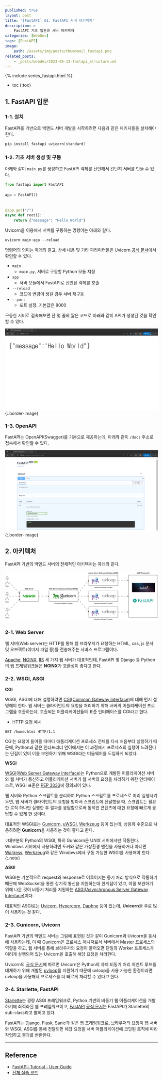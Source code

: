 ```yaml
---
published: true
layout: post
title: '[FastAPI] 01. FastAPI 서버 아키텍처'
description: >
    FastAPI 기초 입문과 서버 아키텍처
categories: [WebDev]
tags: [FastAPI]
image:
    path: /assets/img/posts/thumbnail_fastapi.png
related_posts:
    - _posts/webdev/2023-05-13-fastapi_structure.md
---
```

{% include series_fastapi.html %}
* toc
{:toc}

## 1. FastAPI 입문

### 1-1. 설치

FastAPI를 기반으로 백엔드 서버 개발을 시작하려면 다음과 같은 패키지들을 설치해야 한다.  

```powershell
pip install fastapi uvicorn[standard]
```

### 1-2. 기초 서버 생성 및 구동

아래와 같이 `main.py`를 생성하고 FastAPI 객체를 선언해서 간단히 서버를 만들 수 있다.  

```python
from fastapi import FastAPI

app = FastAPI()


@app.get("/")
async def root():
    return {"message": "Hello World"}
```

Uvicorn을 이용해서 서버를 구동하는 명령어는 아래와 같다.  

```powershell
uvicorn main:app --reload
```

명령어의 의미는 아래와 같고, 상세 내용 및 기타 파라미터들은 Uvicorn [공식 문서](https://www.uvicorn.org/settings/)에서 확인할 수 있다.  

- `main`
    - `main.py`, 서버로 구동할 Python 모듈 지정
- `app`
    - 서버 모듈에서 FastAPI로 선언된 객체를 호출
- `--reload`
    - 코드에 변경이 생길 경우 서버 재구동
- `--port`
    - 포트 설정. 기본값은 8000

구동한 서버로 접속해보면 단 몇 줄의 짧은 코드로 아래와 같이 API가 생성된 것을 확인할 수 있다.  

![fastapi_firstlook](/assets/img/posts/fastapi_firstlook.png)
{:.border-image}

### 1-3. OpenAPI

FastAPI는 OpenAPI(Swagger)를 기본으로 제공하는데, 아래와 같이 `/docs` 주소로 접속해서 확인할 수 있다.  

![fastapi_docs](/assets/img/posts/fastapi_docs.png)
{:.border-image}

## 2. 아키텍처

FastAPI 기반의 백엔드 서버의 전체적인 아키텍처는 아래와 같다.  

![fastapi_server_architecture](/assets/img/posts/fastapi_server_architecture.png)

### 2-1. Web Server

웹 서버(Web server)는 HTTP를 통해 웹 브라우저가 요청하는 HTML, css, js 문서 및 오브젝트(이미지 파일 등)를 전송해주는 서비스 프로그램이다.  

[Apache](https://httpd.apache.org/), [NGINX](https://www.nginx.com/), [IIS](https://www.iis.net/) 세 가지 웹 서버가 대표적인데, FastAPI 및 Django 등 Python의 웹 프레임워크들은 **NGINX**가 호환성이 좋다고 한다.  

### 2-2. WSGI, ASGI

**CGI**

WSGI, ASGI에 대해 설명하려면 [CGI(Common Gateway Interface)](https://en.wikipedia.org/wiki/Common_Gateway_Interface)에 대해 먼저 설명해야 한다. 웹 서버는 클라이언트의 요청을 처리하기 위해 서버의 어플리케이션 프로그램을 호출하는데, 호출되는 어플리케이션들의 표준 인터페이스를 CGI라고 한다.  

- HTTP 요청 예시

```
GET /home.html HTTP/1.1
```

CGI는 요청이 들어올 때마다 애플리케이션 프로세스 전체를 다시 처음부터 실행하기 때문에, Python과 같은 인터프리터 언어에서는 이 과정에서 프로세스의 실행이 느려진다는 단점이 있어 이를 보완하기 위해 WSGI라는 미들웨어를 도입하게 되었다.  

**WSGI**

[WSGI(Web Server Gateway Interface)](https://wsgi.readthedocs.io/)는 Python으로 개발된 어플리케이션 서버와 웹 서버가 통신하고 어플리케이션 서버가 웹 서버의 요청을 처리하기 위한 인터페이스로, WSGI 표준은 [PEP 3333](https://peps.python.org/pep-3333/)에 정의되어 있다.  

웹 서버와 Python 스크립트를 분리하여 Python 스크립트를 프로세스로 미리 실행시켜두면, 웹 서버가 클라이언트의 요청을 받아서 스크립트에 전달했을 때, 스크립트는 필요한 로직 하나만 실행한 후 결과를 응답함으로써 동적인 콘텐츠에 대한 요청에 빠르게 응답할 수 있게 한 것이다.  

대표적인 WSGI로는 [Gunicorn](https://gunicorn.org/), [uWSGI](https://uwsgi-docs.readthedocs.io/en/latest/), [Werkzeug](https://werkzeug.palletsprojects.com/) 등이 있는데, 상용화 수준으로 사용하려면 **Gunicorn**을 사용하는 것이 좋다고 한다.  

💡대부분의 Python의 WSGI, 특히 Gunicorn은 UNIX 서버에서만 작동한다. Windows 서버에서 사용하려면 도커와 같은 가상환경 엔진을 사용하거나 아니면 [Waitress](https://docs.pylonsproject.org/projects/waitress/en/latest/), [Werkzeug](https://werkzeug.palletsprojects.com/)와 같은 Windows에서 구동 가능한 WSGI를 사용해야 한다.  
{:.note}

**ASGI**

WSGI는 기본적으로 request와 response로 이루어지는 동기 처리 방식으로 작동하기 때문에 WebSocket을 통한 장기적 통신을 지원하는데 한계점이 있고, 이를 보완하기 위해 나온 것이 비동기 처리를 지원하는 [ASGI(Asynchronous Server Gateway Interface)](https://asgi.readthedocs.io/)이다.  

대표적인 ASGI로는 [Uvicorn](https://www.uvicorn.org/), [Hypercorn](https://pgjones.gitlab.io/hypercorn/), [Daphne](https://github.com/django/daphne) 등이 있는데, **Uvicorn**을 주로 많이 사용하는 것 같다.  

### 2-3. Gunicorn, Uvicorn

FastAPI 기반의 백엔드 서버는 그림에 표현된 것과 같이 Gunicorn과 Uvicorn을 동시에 사용하는데, 이 때 Gunicorn은 프로세스 매니저로서 서버에서 Master 프로세스의 역할을 하고, 웹 서버를 통해 브라우저의 요청이 들어오면 단일의 Worker 프로세스가 여러개 실행되어 있는 Uvicorn을 호출해 해당 요청을 처리한다.  

Uvicorn의 [공식 문서](https://www.uvicorn.org/settings/#implementation)에 따르면 Uvicorn은 Python의 자체 비동기 처리 이벤트 루프를 대체하기 위해 개발된 [uvloop](https://uvloop.readthedocs.io/)을 지원하기 때문에 uvloop을 사용 가능한 환경이라면 uvloop을 사용해서 프로세스를 더 빠르게 처리할 수 있다고 한다.  

### 2-4. Starlette, FastAPI

[Starlette](https://www.starlette.io/)는 경량 ASGI 프레임워크로, Python 기반의 비동기 웹 어플리케이션을 개발하기에 최적화된 웹 프레임워크이고, [FastAPI](https://fastapi.tiangolo.com/) [공식 문서](https://fastapi.tiangolo.com/features/#starlette-features)는 FastAPI가 Starlette의 sub-class라고 밝히고 있다.  

FastAPI는 Django, Flask, Sanic과 같은 웹 프레임워크로, 브라우저의 요청이 웹 서버와 WSGI, ASGI를 통해 전달되면 해당 요청을 서버 어플리케이션에 코딩된 로직에 따라 작업하고 결과를 반환한다.  

---
## Reference
- [FastAPI: Tutorial - User Guide](https://fastapi.tiangolo.com/tutorial/)
- [전체 실습 코드](https://github.com/djccnt15/study_fastapi)